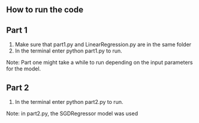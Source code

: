 ## How to run the code
## Part 1
1. Make sure that part1.py and LinearRegression.py are in the same folder
2. In the terminal enter python part1.py to run.

Note: Part one might take a while to run depending on the input parameters for the model. 

## Part 2
1. In the terminal enter python part2.py to run.

Note: in part2.py, the SGDRegressor model was used

